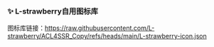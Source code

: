 ### ✨  L-strawberry自用图标库

  图标库链接：https://raw.githubusercontent.com/L-strawberry/ACL4SSR_Copy/refs/heads/main/L-strawberry-icon.json
